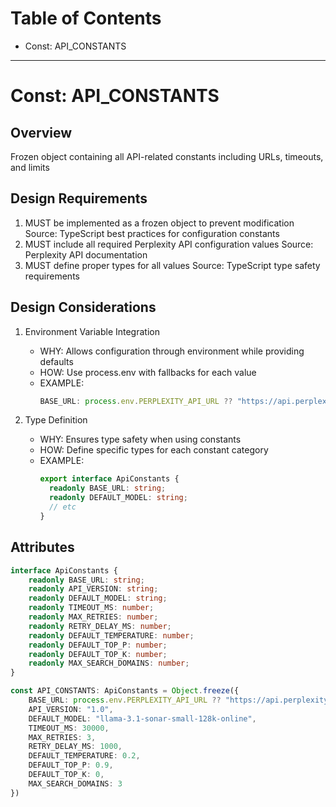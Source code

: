 <!--
Copyright (c) 2024 Martin Bechard <martin.bechard@DevConsult.ca>
This software is licensed under the MIT License.
File: /Users/martinbechard/dev/mcp-perplexity/design/Constants.md
This was generated by Claude Sonnet 3.5, with the assistance of my human mentor

Design document for Constants definitions used throughout the Perplexity MCP server
API constants: The foundation that keeps our service steady!
-->

# Table of Contents
- Const: API_CONSTANTS

---
# Const: API_CONSTANTS

## Overview
Frozen object containing all API-related constants including URLs, timeouts, and limits

## Design Requirements
1. MUST be implemented as a frozen object to prevent modification
   Source: TypeScript best practices for configuration constants
2. MUST include all required Perplexity API configuration values
   Source: Perplexity API documentation
3. MUST define proper types for all values
   Source: TypeScript type safety requirements

## Design Considerations
1. Environment Variable Integration
   - WHY: Allows configuration through environment while providing defaults
   - HOW: Use process.env with fallbacks for each value
   - EXAMPLE:
     ```typescript
     BASE_URL: process.env.PERPLEXITY_API_URL ?? "https://api.perplexity.ai"
     ```

2. Type Definition
   - WHY: Ensures type safety when using constants
   - HOW: Define specific types for each constant category
   - EXAMPLE:
     ```typescript
     export interface ApiConstants {
       readonly BASE_URL: string;
       readonly DEFAULT_MODEL: string;
       // etc
     }
     ```

## Attributes
```typescript
interface ApiConstants {
    readonly BASE_URL: string;
    readonly API_VERSION: string;
    readonly DEFAULT_MODEL: string;
    readonly TIMEOUT_MS: number;
    readonly MAX_RETRIES: number;
    readonly RETRY_DELAY_MS: number;
    readonly DEFAULT_TEMPERATURE: number;
    readonly DEFAULT_TOP_P: number;
    readonly DEFAULT_TOP_K: number;
    readonly MAX_SEARCH_DOMAINS: number;
}

const API_CONSTANTS: ApiConstants = Object.freeze({
    BASE_URL: process.env.PERPLEXITY_API_URL ?? "https://api.perplexity.ai",
    API_VERSION: "1.0",
    DEFAULT_MODEL: "llama-3.1-sonar-small-128k-online",
    TIMEOUT_MS: 30000,
    MAX_RETRIES: 3,
    RETRY_DELAY_MS: 1000,
    DEFAULT_TEMPERATURE: 0.2,
    DEFAULT_TOP_P: 0.9,
    DEFAULT_TOP_K: 0,
    MAX_SEARCH_DOMAINS: 3
})
```